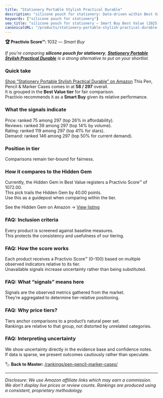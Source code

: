 ```yaml
---
title: "Stationery Portable Stylish Practical Durable"
description: "silicone pouch for stationery: Data-driven within Best Value ranking using the Practivio Score™. Positioned by quality, value, demand, findability, momentum."
keywords: ["silicone pouch for stationery"]
seo_title: "silicone pouch for stationery — Smart Buy Best Value (2025)"
canonicalURL: "/products/stationery-portable-stylish-practical-durable-B07CRXBKNM/"
---
```


**🏆 Practivio Score™:** 1032 — _Smart Buy_


*If you're comparing **silicone pouch for stationery**, **[Stationery Portable Stylish Practical Durable](https://www.amazon.com/dp/B07CRXBKNM?tag=practivio-20)** is a strong alternative to put on your shortlist.*
### Quick take
[Shop “Stationery Portable Stylish Practical Durable” on Amazon](https://www.amazon.com/dp/B07CRXBKNM?tag=practivio-20)
This Pen, Pencil & Marker Cases comes in at **58 / 297** overall.  
It is grouped in the **Best Value tier** for fair comparison.  
Practivio recommends it as a **Smart Buy** given its relative performance.

### What the signals indicate
Price: ranked 75 among 297 (top 26% in affordability).  
Reviews: ranked 39 among 297 (top 14% by volume).  
Rating: ranked 119 among 297 (top 41% for stars).  
Demand: ranked 146 among 297 (top 50% for current demand).

### Position in tier
Comparisons remain tier-bound for fairness.

### How it compares to the Hidden Gem
Currently, the Hidden Gem in Best Value registers a Practivio Score™ of 1072.00.  
This pick trails the Hidden Gem by 40.00 points.  
Use this as a guidepost when comparing within the tier.  

See the Hidden Gem on Amazon → [View listing](https://www.amazon.com/dp/B0919793RQ?tag=practivio-20)

### FAQ: Inclusion criteria
Every product is screened against baseline measures.  
This protects the consistency and usefulness of our tiering.

### FAQ: How the score works
Each product receives a Practivio Score™ (0–100) based on multiple observed indicators relative to its tier.  
Unavailable signals increase uncertainty rather than being substituted.

### FAQ: What “signals” means here
Signals are the observed metrics gathered from the market.  
They’re aggregated to determine tier-relative positioning.

### FAQ: Why price tiers?
Tiers anchor comparisons to a product’s natural peer set.  
Rankings are relative to that group, not distorted by unrelated categories.

### FAQ: Interpreting uncertainty
We show uncertainty directly in the evidence base and confidence notes.  
If data is sparse, we present outcomes cautiously rather than speculate.


🏷️ **Back to Master:** [/rankings/pen-pencil-marker-cases/](/rankings/pen-pencil-marker-cases/)

---
_Disclosure: We use Amazon affiliate links which may earn a commission. We don’t display live prices or review counts. Rankings are produced using a consistent, proprietary methodology._
